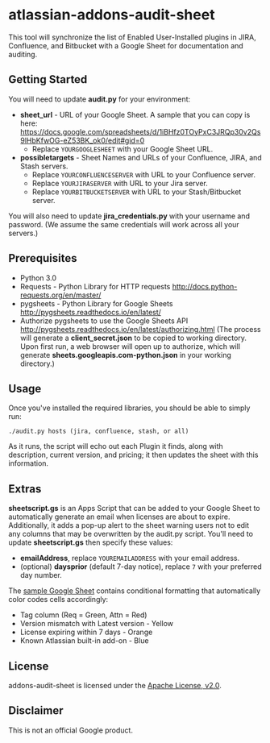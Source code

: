 # atlassian-addons-audit-sheet

This tool will synchronize the list of Enabled User-Installed plugins in JIRA,
Confluence, and Bitbucket with a Google Sheet for documentation and auditing.

## Getting Started

You will need to update **audit.py** for your environment:
* **sheet_url** - URL of your Google Sheet. A sample that you can copy is here:
https://docs.google.com/spreadsheets/d/1iBHfz0TOyPxC3JRQp30v2Qs9lHbKfwOG-eZ53BK_ok0/edit#gid=0
  * Replace `YOURGOOGLESHEET` with your Google Sheet URL.
* **possibletargets** - Sheet Names and URLs of your Confluence, JIRA, and Stash servers.
  * Replace `YOURCONFLUENCESERVER` with URL to your Confluence server.
  * Replace `YOURJIRASERVER` with URL to your Jira server.
  * Replace `YOURBITBUCKETSERVER` with URL to your Stash/Bitbucket server.

You will also need to update **jira_credentials.py** with your username and
password. (We assume the same credentials will work across all your servers.)

## Prerequisites

* Python 3.0
* Requests - Python Library for HTTP requests
  http://docs.python-requests.org/en/master/
* pygsheets - Python Library for Google Sheets
  http://pygsheets.readthedocs.io/en/latest/
* Authorize pygsheets to use the Google Sheets API
  http://pygsheets.readthedocs.io/en/latest/authorizing.html
(The process will generate a **client_secret.json** to be copied to working
directory. Upon first run, a web browser will open up to authorize, which will
generate **sheets.googleapis.com-python.json** in your working directory.)

## Usage

Once you've installed the required libraries, you should be able to simply run:
```
./audit.py hosts (jira, confluence, stash, or all)
```

As it runs, the script will echo out each Plugin it finds, along with
description, current version, and pricing; it then updates the sheet with this
information.

## Extras

**sheetscript.gs** is an Apps Script that can be added to your Google Sheet to
automatically generate an email when licenses are about to expire. Additionally,
it adds a pop-up alert to the sheet warning users not to edit any columns that
may be overwritten by the audit.py script. You'll need to update **sheetscript.gs**
then specify these values:
* **emailAddress**, replace `YOUREMAILADDRESS` with your email address.
* (optional) **daysprior** (default 7-day notice), replace `7` with your preferred day number.

The [sample Google Sheet](https://docs.google.com/spreadsheets/d/1iBHfz0TOyPxC3JRQp30v2Qs9lHbKfwOG-eZ53BK_ok0/edit#gid=0)
contains conditional formatting that automatically color codes cells
accordingly:
* Tag column (Req = Green, Attn = Red)
* Version mismatch with Latest version - Yellow
* License expiring within 7 days - Orange
* Known Atlassian built-in add-on - Blue

## License

addons-audit-sheet is licensed under the [Apache License, v2.0](LICENSE).

## Disclaimer

This is not an official Google product.

